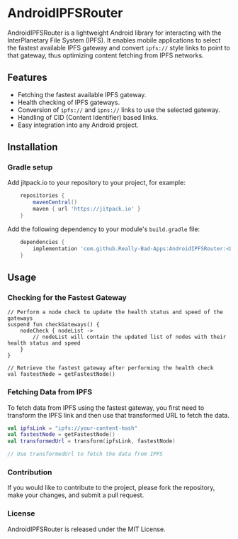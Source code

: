 # AndroidIPFSRouter

AndroidIPFSRouter is a lightweight Android library for interacting with the InterPlanetary File System (IPFS). It enables mobile applications to select the fastest available IPFS gateway and convert `ipfs://` style links to point to that gateway, thus optimizing content fetching from IPFS networks.

## Features

- Fetching the fastest available IPFS gateway.
- Health checking of IPFS gateways.
- Conversion of `ipfs://` and `ipns://` links to use the selected gateway.
- Handling of CID (Content Identifier) based links.
- Easy integration into any Android project.

## Installation

### Gradle setup

Add jitpack.io to your repository to your project, for example:

```groovy
    repositories {
        mavenCentral()
        maven { url 'https://jitpack.io' }
    }
```

Add the following dependency to your module's `build.gradle` file:

```groovy
    dependencies {
        implementation 'com.github.Really-Bad-Apps:AndroidIPFSRouter:<LATEST_RELEASE>'
    }
```


## Usage

### Checking for the Fastest Gateway

```kotllin
// Perform a node check to update the health status and speed of the gateways
suspend fun checkGateways() {
    nodeCheck { nodeList ->
        // nodeList will contain the updated list of nodes with their health status and speed
    }
}

// Retrieve the fastest gateway after performing the health check
val fastestNode = getFastestNode()
```

### Fetching Data from IPFS

To fetch data from IPFS using the fastest gateway, you first need to transform the IPFS link and then use that transformed URL to fetch the data.

```kotlin
val ipfsLink = "ipfs://your-content-hash"
val fastestNode = getFastestNode()
val transformedUrl = transform(ipfsLink, fastestNode)

// Use transformedUrl to fetch the data from IPFS
```


### Contribution

If you would like to contribute to the project, please fork the repository, make your changes, and submit a pull request.

### License

AndroidIPFSRouter is released under the MIT License.
